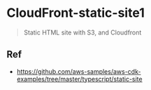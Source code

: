 # CloudFront-static-site1

> Static HTML site with S3, and Cloudfront

## Ref
- https://github.com/aws-samples/aws-cdk-examples/tree/master/typescript/static-site